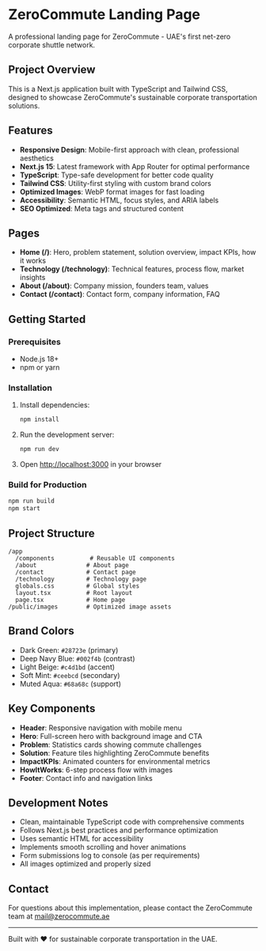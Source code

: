 # ZeroCommute Landing Page

A professional landing page for ZeroCommute - UAE's first net-zero corporate shuttle network.

## Project Overview

This is a Next.js application built with TypeScript and Tailwind CSS, designed to showcase ZeroCommute's sustainable corporate transportation solutions.

## Features

- **Responsive Design**: Mobile-first approach with clean, professional aesthetics
- **Next.js 15**: Latest framework with App Router for optimal performance
- **TypeScript**: Type-safe development for better code quality
- **Tailwind CSS**: Utility-first styling with custom brand colors
- **Optimized Images**: WebP format images for fast loading
- **Accessibility**: Semantic HTML, focus styles, and ARIA labels
- **SEO Optimized**: Meta tags and structured content

## Pages

- **Home (/)**: Hero, problem statement, solution overview, impact KPIs, how it works
- **Technology (/technology)**: Technical features, process flow, market insights
- **About (/about)**: Company mission, founders team, values
- **Contact (/contact)**: Contact form, company information, FAQ

## Getting Started

### Prerequisites

- Node.js 18+ 
- npm or yarn

### Installation

1. Install dependencies:
   ```bash
   npm install
   ```

2. Run the development server:
   ```bash
   npm run dev
   ```

3. Open [http://localhost:3000](http://localhost:3000) in your browser

### Build for Production

```bash
npm run build
npm start
```

## Project Structure

```
/app
  /components          # Reusable UI components
  /about              # About page
  /contact            # Contact page  
  /technology         # Technology page
  globals.css         # Global styles
  layout.tsx          # Root layout
  page.tsx            # Home page
/public/images        # Optimized image assets
```

## Brand Colors

- Dark Green: `#28723e` (primary)
- Deep Navy Blue: `#002f4b` (contrast)
- Light Beige: `#c4d1bd` (accent)
- Soft Mint: `#ceebcd` (secondary)
- Muted Aqua: `#68a68c` (support)

## Key Components

- **Header**: Responsive navigation with mobile menu
- **Hero**: Full-screen hero with background image and CTA
- **Problem**: Statistics cards showing commute challenges
- **Solution**: Feature tiles highlighting ZeroCommute benefits
- **ImpactKPIs**: Animated counters for environmental metrics
- **HowItWorks**: 6-step process flow with images
- **Footer**: Contact info and navigation links

## Development Notes

- Clean, maintainable TypeScript code with comprehensive comments
- Follows Next.js best practices and performance optimization
- Uses semantic HTML for accessibility
- Implements smooth scrolling and hover animations
- Form submissions log to console (as per requirements)
- All images optimized and properly sized

## Contact

For questions about this implementation, please contact the ZeroCommute team at mail@zerocommute.ae

---

Built with ❤️ for sustainable corporate transportation in the UAE.